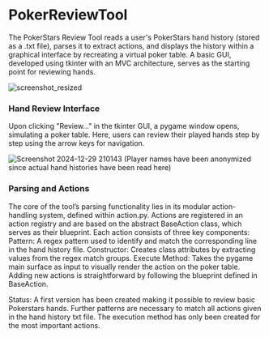 # PokerReviewTool
The PokerStars Review Tool reads a user's PokerStars hand history (stored as a .txt file), parses it to extract actions, and displays the history within a graphical interface by recreating a virtual poker table. A basic GUI, developed using tkinter with an MVC architecture, serves as the starting point for reviewing hands.

![screenshot_resized](https://github.com/user-attachments/assets/8eeb629d-0b51-4d6b-95b2-42de784be89f)

### Hand Review Interface
Upon clicking "Review..." in the tkinter GUI, a pygame window opens, simulating a poker table. Here, users can review their played hands step by step using the arrow keys for navigation.

![Screenshot 2024-12-29 210143](https://github.com/user-attachments/assets/59acc5c8-4999-4211-a724-46c1bffe58a2)
(Player names have been anonymized since actual hand histories have been read here)

### Parsing and Actions
The core of the tool’s parsing functionality lies in its modular action-handling system, defined within action.py. Actions are registered in an action registry and are based on the abstract BaseAction class, which serves as their blueprint.
Each action consists of three key components:
Pattern: A regex pattern used to identify and match the corresponding line in the hand history file.
Constructor: Creates class attributes by extracting values from the regex match groups.
Execute Method: Takes the pygame main surface as input to visually render the action on the poker table.
Adding new actions is straightforward by following the blueprint defined in BaseAction. 

Status:
A first version has been created making it possible to review basic Pokerstars hands. Further patterns are necessary to match all actions given in the hand history txt file. The execution method has only been created for the most important actions. 
